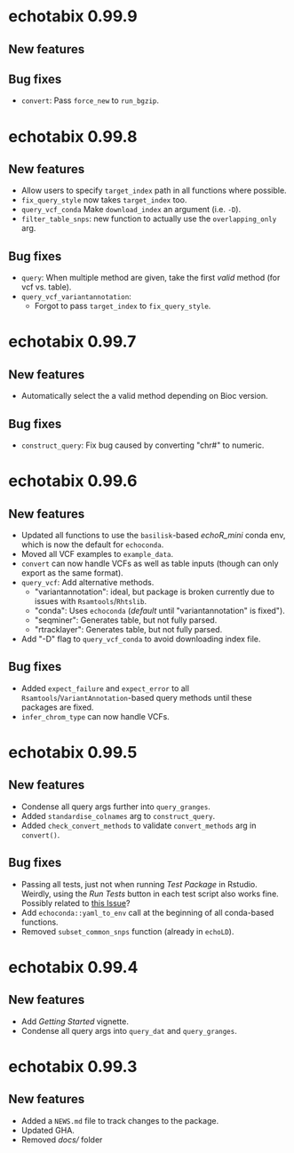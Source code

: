 # echotabix 0.99.9

## New features  

## Bug fixes

* `convert`: Pass `force_new` to `run_bgzip`.

# echotabix 0.99.8

## New features 

* Allow users to specify `target_index` path in all functions where possible.
* `fix_query_style` now takes `target_index` too.
* `query_vcf_conda` Make `download_index` an argument (i.e. `-D`).
* `filter_table_snps`: new function to actually use the `overlapping_only` arg.

## Bug fixes

* `query`: When multiple method are given, take the first *valid* method
    (for vcf vs. table).
* `query_vcf_variantannotation`:
    - Forgot to pass `target_index` to `fix_query_style`.

# echotabix 0.99.7

## New features

* Automatically select the a valid method depending on Bioc version. 

## Bug fixes

* `construct_query`: Fix bug caused by converting "chr#" to numeric. 

# echotabix 0.99.6

## New features

* Updated all functions to use the `basilisk`-based *echoR_mini* conda env,
which is now the default for `echoconda`. 
* Moved all VCF examples to `example_data`.
* `convert` can now handle VCFs as well as table inputs
(though can only export as the same format). 
* `query_vcf`: Add alternative methods.
    - "variantannotation": ideal, but package is broken currently due 
    to issues with `Rsamtools`/`Rhtslib`.
    - "conda": Uses `echoconda` (*default* until "variantannotation" is fixed").
    - "seqminer": Generates table, but not fully parsed.
    - "rtracklayer": Generates table, but not fully parsed.
* Add "-D" flag to `query_vcf_conda` to avoid downloading index file.

## Bug fixes

* Added `expect_failure` and `expect_error` to all `Rsamtools`/`VariantAnnotation`-based query methods
until these packages are fixed.  
* `infer_chrom_type` can now handle VCFs.  

# echotabix 0.99.5

## New features

* Condense all query args further into `query_granges`.
* Added `standardise_colnames` arg to `construct_query`.
* Added `check_convert_methods` to validate `convert_methods` arg in `convert()`.

## Bug fixes

* Passing all tests, just not when running *Test Package* in Rstudio. 
Weirdly, using the *Run Tests* button in each test script also works fine. 
Possibly related to [this Issue](https://github.com/r-lib/covr/issues/487)?
* Add `echoconda::yaml_to_env` call at the beginning of all 
conda-based functions.
* Removed `subset_common_snps` function (already in `echoLD`).

# echotabix 0.99.4

## New features

* Add *Getting Started* vignette.
* Condense all query args into `query_dat` and `query_granges`.

# echotabix 0.99.3

## New features

* Added a `NEWS.md` file to track changes to the package.
* Updated GHA. 
* Removed *docs/* folder
